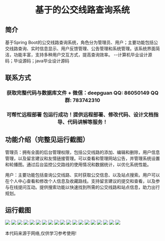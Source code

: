 <p><h1 align="center">基于的公交线路查询系统</h1></p>

## 简介
基于Spring Boot的公交线路查询系统，角色分为管理员、用户；主要功能包括公交线路查询、实时信息显示、用户反馈管理、公告管理和系统管理。该系统界面简洁，功能丰富，支持多种用户交互方式，提高查询效率。    --计算机毕业设计源码；毕设源码；java毕业设计源码


## 联系方式
<p><h3 align="center">获取完整代码与数据库文件 + 微信：deepguan QQ: 86050149 QQ群: 783742310</h3></p>
<p><h3 align="center">可帮忙远程部署 包运行成功！提供远程部署、修改代码、设计文档指导、代码讲解等服务！</h3></p>

## 功能介绍（完整见运行截图）
管理员：拥有全面的后台管理权限，包括公交线路的添加、编辑和删除，用户信息管理，以及留言建议和友情链接管理。可以查看和管理网站公告，并管理系统设置和轮播图。通过后台监控公交路线的使用情况和数据统计，以优化系统性能。

用户：主要功能包括查询公交线路、实时获取公交信息、以及站点搜索。用户可以在个人中心查看和修改个人信息及收藏路线。支持留言建议的提交和查看，以及参与在线提问互动。提供搜索功能以快速找到所需的公交线路和站点信息，助力出行规划。


## 运行截图
![](img/001.jpg)
![](img/002.jpg)
![](img/003.jpg)
![](img/004.jpg)
![](img/005.jpg)
![](img/006.jpg)
![](img/007.jpg)
![](img/008.jpg)
![](img/009.jpg)
![](img/010.jpg)
![](img/011.jpg)
![](img/012.jpg)
![](img/013.jpg)
![](img/014.jpg)
![](img/015.jpg)
![](img/016.jpg)
![](img/017.jpg)
![](img/018.jpg)
![](img/019.jpg)

<p>本代码来源于网络,仅供学习参考使用!</p>
